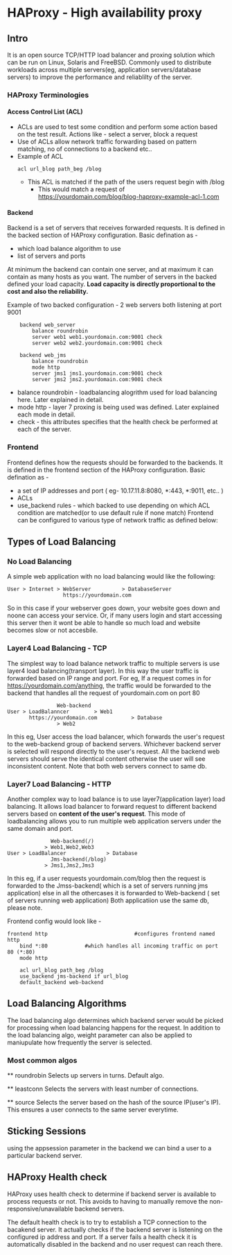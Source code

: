# HAProxy - High availability proxy

## Intro
It is an open source TCP/HTTP load balancer and proxing solution which can be run on Linux, Solaris and FreeBSD.
Commonly used to distribute workloads across multiple servers(eg, application servers/database servers) to improve the 
performance and reliablilty of the server.

### HAProxy Terminologies

#### Access Control List (ACL)
* ACLs are used to test some condition and perform some action based on the test result. Actions like - select a server, block a request
* Use of ACLs allow network traffic forwarding based on pattern matching, no of connections to a backend etc..
* Example of ACL 
	``` 
	acl url_blog path_beg /blog 
	```
	* This ACL is matched if the path of the users request begin with /blog
        * This would match a request of https://yourdomain.com/blog/blog-haproxy-example-acl-1.com

#### Backend
Backend is a set of servers that receives forwarded requests. 
It is defined in the backed section of HAProxy configuration.
Basic defination as - 
 * which load balance algorithm to use
 * list of servers and ports

At minimum the backend can contain one server, and at maximum it can contain as many hosts as you want.
The number of servers in the backed defined your load capacity. 
**Load capacity is directly proportional to the cost and also the reliability.**

Example of two backed configuration - 2 web servers both listening at port 9001
```
	backend web_server
		balance roundrobin
		server web1 web1.yourdomain.com:9001 check
		server web2 web2.yourdomain.com:9001 check
	
	backend web_jms
		balance roundrobin
		mode http
		server jms1 jms1.yourdomain.com:9001 check
		server jms2 jms2.yourdomain.com:9001 check
```

* balance roundrobin - loadbalancing alogrithm used for load balancing here. Later explained in detail.
* mode http	     - layer 7 proxing is being used was defined. Later explained each mode in detail.
* check		     - this attributes specifies that the health check be performed at each of the server. 

### Frontend
Frontend defines how the requests should be forwarded to the backends.
It is defined in the frontend section of the HAProxy configuration.
Basic defination as - 
 * a set of IP addresses and port ( eg- 10.17.11.8:8080, *:443, *:9011, etc.. )
 * ACLs
 * use_backend rules - which backed to use depending on which ACL condition are matched(or to use default rule if none match)
Frontend can be configured to various type of network traffic as defined below:

## Types of Load Balancing

### No Load Balancing
A simple web application with no load balancing would like the following:
```
User > Internet > WebServer 		 > DatabaseServer
                  https://yourdomain.com
```
So in this case if your webserver goes down, your website goes down and noone can access your service.
Or, if many users login and start accessing this server then it wont be able to handle 
so much load and website becomes slow or not accesbile.

### Layer4 Load Balancing - TCP
The simplest way to load balance network traffic to multiple servers is use layer4 load balancing(transport layer).
In this way the user traffic is forwarded based on IP range and port.
For eg, 
	If a request comes in for https://yourdomain.com/anything, the traffic would be forwarded to the backend
	that handles all the request of yourdomain.com on port 80
```
				Web-backend
User > LoadBalanncer 		> Web1		
       https://yourdomain.com			> Database
			 	> Web2

```
In this eg, User access the load balancer, which forwards the user's request to the web-backend group of backend servers.
Whichever backend server is selected will respond directly to the user's request. All the backend web servers should serve
the identical content otherwise the user will see inconsistent content. Note that both web servers connect to same db.

### Layer7 Load Balancing - HTTP
Another complex way to load balance is to use layer7(application layer) load balancing.
It allows load balancer to forward request to different backend servers based on **content of the user's request**.
This mode of loadbalancing allows you to run multiple web application servers under the same domain and port.
```
		      Web-backend(/)
		    > Web1,Web2,Web3	
User > LoadBalancer 			> Database
		      Jms-backend(/blog)
		    > Jms1,Jms2,Jms3
```
In this eg, if a user requests yourdomain.com/blog then the request is forwarded to the Jmss-backend( which is a set of servers running jms application) else in all the othercases it is forwarded to Web-backend ( set of servers running web application) Both applicatiion use the same db, please note.

Frontend config would look like - 
```
frontend http                            #configures frontend named http
	bind *:80			 #which handles all incoming traffic on port 80 (*:80)
	mode http
	
	acl url_blog path_beg /blog
	use_backend jms-backend if url_blog
	default_backend web-backend
```

## Load Balancing Algorithms	
The load balancing algo determines which backend server would be picked for processing when load balancing happens for the request. In addition to the load balancing algo, weight parameter can also be applied to maniupulate how frequently the 
server is selected.

### Most common algos

** roundrobin
Selects up servers in turns. Default algo.

** leastconn
Selects the servers with least number of connections. 

** source
Selects the server based on the hash of the source IP(user's IP). 
This ensures a user connects to the same server everytime.

## Sticking Sessions 
using the appsession parameter in the backend we can bind a user to a particular backend server.

## HAProxy Health check
HAProxy uses health check to determine if backend server is available to process requests or not.
This avoids to having to manually remove the non-responsive/unavailable backend servers.


The default health check is to try to establish a TCP connection to the bacakend server. It actually checks if the
backend server is listening on the configured ip address and port.
If a server fails a health check it is automatically disabled in the backend and no user request can reach there.
























	
			
